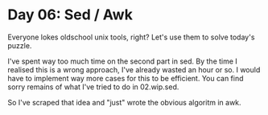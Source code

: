 # Day 06: Sed / Awk

Everyone lokes oldschool unix tools, right? Let's use them to solve today's puzzle.

I've spent way too much time on the second part in sed.
By the time I realised this is a wrong approach, I've already wasted an hour or so.
I would have to implement way more cases for this to be efficient. You can find sorry
remains of what I've tried to do in 02.wip.sed.

So I've scraped that idea and "just" wrote the obvious algoritm in awk.
